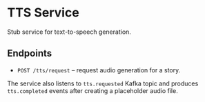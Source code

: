# TTS Service

Stub service for text-to-speech generation.

## Endpoints

- `POST /tts/request` – request audio generation for a story.

The service also listens to `tts.requested` Kafka topic and produces
`tts.completed` events after creating a placeholder audio file.
